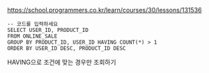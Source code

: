 
https://school.programmers.co.kr/learn/courses/30/lessons/131536

```
-- 코드를 입력하세요
SELECT USER_ID, PRODUCT_ID
FROM ONLINE_SALE 
GROUP BY PRODUCT_ID, USER_ID HAVING COUNT(*) > 1
ORDER BY USER_ID DESC, PRODUCT_ID DESC
```

HAVING으로 조건에 맞는 경우만 조회하기